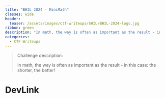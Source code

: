 ```yaml
---
title: "BHIL 2024 - MiniMath"
classes: wide
header:
  teaser: /assets/images/ctf-writeups/BHIL/BHIL-2024-logo.jpg
ribbon: green
description: "In math, the way is often as important as the result - in this case: the shorter, the better!"
categories:
  - CTF Writeups
---
```


> Challenge description:
>
> In math, the way is often as important as the result - in this case: the shorter, the better!




# DevLink
